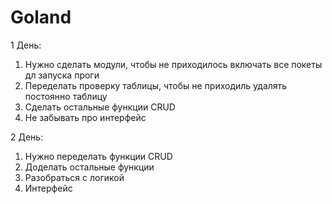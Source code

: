 # Goland
1 День: 
1. Нужно сделать модули, чтобы не приходилось включать все покеты дл запуска проги
2. Переделать проверку таблицы, чтобы не приходиль удалять постоянно таблицу
3. Сделать остальные функции CRUD
4. Не забывать про интерфейс

2 День:
1. Нужно переделать функции CRUD
2. Доделать остальные функции 
3. Разобраться с логикой
4. Интерфейс